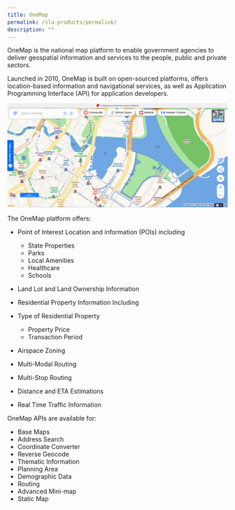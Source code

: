 ```yaml
---
title: OneMap
permalink: /sla-products/permalink/
description: ""
---
```

OneMap is the national map platform to enable government agencies to deliver geospatial information and services to the people, public and private sectors.

Launched in 2010, OneMap is built on open-sourced platforms, offers location-based information and navigational services, as well as Application Programming Interface (API) for application developers.

![OneMap Screenshot](/images/onemap%20screenshot%201.PNG)

The OneMap platform offers:

*   Point of Interest Location and information (POIs) including

	*   State Properties
	*   Parks
	*   Local Amenities
	*   Healthcare
	*   Schools

*   Land Lot and Land Ownership Information
*   Residential Property Information Including

*   Type of Residential Property
	*   Property Price 
	*   Transaction Period

*   Airspace Zoning 
*   Multi-Modal Routing
*   Multi-Stop Routing
*   Distance and ETA Estimations
*   Real Time Traffic Information

OneMap APIs are available for: 

*   Base Maps
*   Address Search
*   Coordinate Converter
*   Reverse Geocode
*   Thematic Information
*   Planning Area
*   Demographic Data
*   Routing 
*   Advanced Mini-map
*   Static Map
